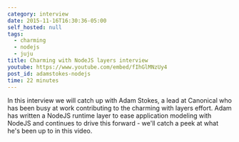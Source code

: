 ```yaml
---
category: interview
date: 2015-11-16T16:30:36-05:00
self_hosted: null
tags:
  - charming
  - nodejs
  - juju
title: Charming with NodeJS layers interview
youtube: https://www.youtube.com/embed/fIhGlMNzUy4
post_id: adamstokes-nodejs
time: 22 minutes
---
```


In this interview we will catch up with Adam Stokes, a lead at Canonical who
has been busy at work contributing to the charming with layers effort. Adam
has written a NodeJS runtime layer to ease application modeling with NodeJS
and continues to drive this forward - we'll catch a peek at what he's been up
to in this video.
